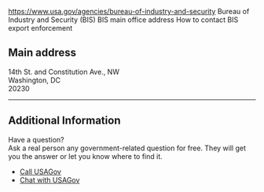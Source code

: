 

https://www.usa.gov/agencies/bureau-of-industry-and-security
Bureau of Industry and Security (BIS)
BIS main office address
How to contact BIS export enforcement

## Main address

14th St. and Constitution Ave., NW  
Washington, DC  
20230

---

## Additional Information

Have a question?  
Ask a real person any government-related question for free. They will get you the answer or let you know where to find it.

- [Call USAGov](https://www.usa.gov/phone)  
- [Chat with USAGov](https://www.usa.gov/chat)
